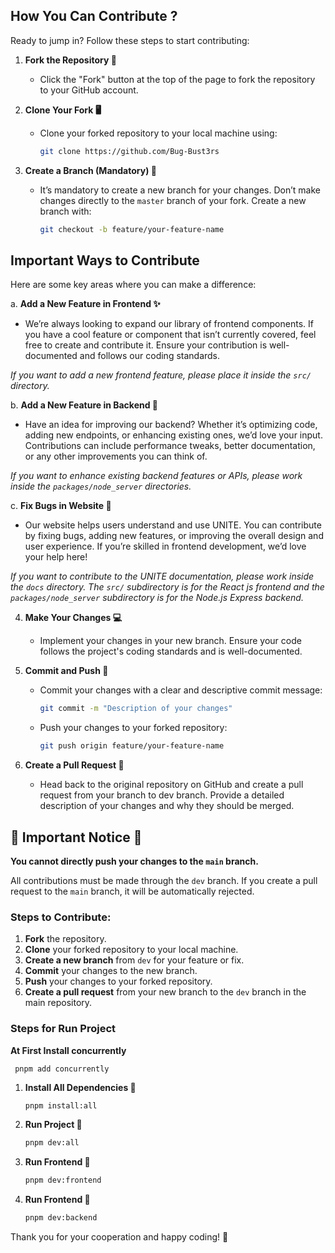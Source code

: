 ## How You Can Contribute ?

Ready to jump in? Follow these steps to start contributing:

1. **Fork the Repository 🍴**
   - Click the "Fork" button at the top of the page to fork the repository to your GitHub account.

2. **Clone Your Fork 🖥️**
   - Clone your forked repository to your local machine using:
     ```bash
     git clone https://github.com/Bug-Bust3rs
     ```

3. **Create a Branch (Mandatory) 🌿**
   - It’s mandatory to create a new branch for your changes. Don’t make changes directly to the `master` branch of your fork. Create a new branch with:
     ```bash
     git checkout -b feature/your-feature-name
     ```

## Important Ways to Contribute

Here are some key areas where you can make a difference:

a. **Add a New Feature in Frontend ✨**
   - We’re always looking to expand our library of frontend components. If you have a cool feature or component that isn’t currently covered, feel free to create and contribute it. Ensure your contribution is well-documented and follows our coding standards.

   *If you want to add a new frontend feature, please place it inside the `src/` directory.*

b. **Add a New Feature in Backend 🚀**
   - Have an idea for improving our backend? Whether it’s optimizing code, adding new endpoints, or enhancing existing ones, we’d love your input. Contributions can include performance tweaks, better documentation, or any other improvements you can think of.

   *If you want to enhance existing backend features or APIs, please work inside the `packages/node_server` directories.*

c. **Fix Bugs in Website 🐛**
   - Our website helps users understand and use UNITE. You can contribute by fixing bugs, adding new features, or improving the overall design and user experience. If you’re skilled in frontend development, we’d love your help here!

   *If you want to contribute to the UNITE documentation, please work inside the `docs` directory. The `src/` subdirectory is for the React js frontend and the `packages/node_server` subdirectory is for the Node.js Express backend.*

4. **Make Your Changes 💻**
   - Implement your changes in your new branch. Ensure your code follows the project's coding standards and is well-documented.

5. **Commit and Push 🚢**
   - Commit your changes with a clear and descriptive commit message:
     ```bash
     git commit -m "Description of your changes"
     ```
   - Push your changes to your forked repository:
     ```bash
     git push origin feature/your-feature-name
     ```

6. **Create a Pull Request 🔄**
   - Head back to the original repository on GitHub and create a pull request from your branch to dev branch. Provide a detailed description of your changes and why they should be merged.

## 🚨 Important Notice 🚨

**You cannot directly push your changes to the `main` branch.**

All contributions must be made through the `dev` branch. If you create a pull request to the `main` branch, it will be automatically rejected.

### Steps to Contribute:
1. **Fork** the repository.
2. **Clone** your forked repository to your local machine.
3. **Create a new branch** from `dev` for your feature or fix.
4. **Commit** your changes to the new branch.
5. **Push** your changes to your forked repository.
6. **Create a pull request** from your new branch to the `dev` branch in the main repository.

### Steps for Run Project


**At First Install concurrently**

     
     pnpm add concurrently

1. **Install All Dependencies 🚢**

     ```bash
     pnpm install:all
     ```
2. **Run Project 🚢**

     ```bash
     pnpm dev:all
     ```     
3. **Run Frontend 🚢**

     ```bash
     pnpm dev:frontend
     ```       
4. **Run Frontend 🚢**

     ```bash
     pnpm dev:backend
     ``` 


Thank you for your cooperation and happy coding! 🚀
